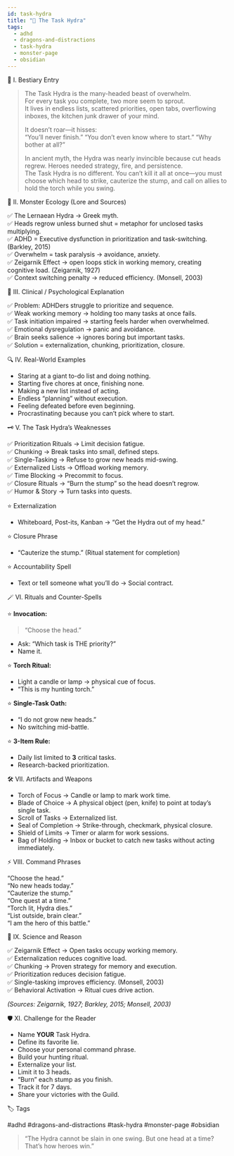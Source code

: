 ```yaml
---
id: task-hydra
title: "🐉 The Task Hydra"
tags:
  - adhd
  - dragons-and-distractions
  - task-hydra
  - monster-page
  - obsidian
---
```


🏰 I. Bestiary Entry

> The Task Hydra is the many-headed beast of overwhelm.  
> For every task you complete, two more seem to sprout.  
> It lives in endless lists, scattered priorities, open tabs, overflowing inboxes, the kitchen junk drawer of your mind.  
>
> It doesn’t roar—it hisses:  
> “You’ll never finish.” “You don’t even know where to start.” “Why bother at all?”  
>
> In ancient myth, the Hydra was nearly invincible because cut heads regrew. Heroes needed strategy, fire, and persistence.  
> The Task Hydra is no different. You can’t kill it all at once—you must choose which head to strike, cauterize the stump, and call on allies to hold the torch while you swing.

🔎 II. Monster Ecology (Lore and Sources)

✅ The Lernaean Hydra → Greek myth.  
✅ Heads regrow unless burned shut = metaphor for unclosed tasks multiplying.  
✅ ADHD = Executive dysfunction in prioritization and task-switching. (Barkley, 2015)  
✅ Overwhelm = task paralysis → avoidance, anxiety.  
✅ Zeigarnik Effect → open loops stick in working memory, creating cognitive load. (Zeigarnik, 1927)  
✅ Context switching penalty → reduced efficiency. (Monsell, 2003)

🧠 III. Clinical / Psychological Explanation

✅ Problem: ADHDers struggle to prioritize and sequence.  
✅ Weak working memory → holding too many tasks at once fails.  
✅ Task initiation impaired → starting feels harder when overwhelmed.  
✅ Emotional dysregulation → panic and avoidance.  
✅ Brain seeks salience → ignores boring but important tasks.  
✅ Solution = externalization, chunking, prioritization, closure.

🔍 IV. Real-World Examples

- Staring at a giant to-do list and doing nothing.  
- Starting five chores at once, finishing none.  
- Making a new list instead of acting.  
- Endless “planning” without execution.  
- Feeling defeated before even beginning.  
- Procrastinating because you can’t pick where to start.

🗝️ V. The Task Hydra’s Weaknesses

✅ Prioritization Rituals → Limit decision fatigue.  
✅ Chunking → Break tasks into small, defined steps.  
✅ Single-Tasking → Refuse to grow new heads mid-swing.  
✅ Externalized Lists → Offload working memory.  
✅ Time Blocking → Precommit to focus.  
✅ Closure Rituals → “Burn the stump” so the head doesn’t regrow.  
✅ Humor & Story → Turn tasks into quests.

⭐ Externalization  
- Whiteboard, Post-its, Kanban → “Get the Hydra out of my head.”  

⭐ Closure Phrase  
- “Cauterize the stump.” (Ritual statement for completion)  

⭐ Accountability Spell  
- Text or tell someone what you’ll do → Social contract.

🪄 VI. Rituals and Counter-Spells

⭐ **Invocation:**  
> “Choose the head.”  
- Ask: “Which task is THE priority?”  
- Name it.

⭐ **Torch Ritual:**  
- Light a candle or lamp → physical cue of focus.  
- “This is my hunting torch.”

⭐ **Single-Task Oath:**  
- “I do not grow new heads.”  
- No switching mid-battle.

⭐ **3-Item Rule:**  
- Daily list limited to **3** critical tasks.  
- Research-backed prioritization.

🛠️ VII. Artifacts and Weapons

- Torch of Focus → Candle or lamp to mark work time.  
- Blade of Choice → A physical object (pen, knife) to point at today’s single task.  
- Scroll of Tasks → Externalized list.  
- Seal of Completion → Strike-through, checkmark, physical closure.  
- Shield of Limits → Timer or alarm for work sessions.  
- Bag of Holding → Inbox or bucket to catch new tasks without acting immediately.

⚡️ VIII. Command Phrases

“Choose the head.”  
“No new heads today.”  
“Cauterize the stump.”  
“One quest at a time.”  
“Torch lit, Hydra dies.”  
“List outside, brain clear.”  
“I am the hero of this battle.”


🧪 IX. Science and Reason

✅ Zeigarnik Effect → Open tasks occupy working memory.  
✅ Externalization reduces cognitive load.  
✅ Chunking → Proven strategy for memory and execution.  
✅ Prioritization reduces decision fatigue.  
✅ Single-tasking improves efficiency. (Monsell, 2003)  
✅ Behavioral Activation → Ritual cues drive action.

*(Sources: Zeigarnik, 1927; Barkley, 2015; Monsell, 2003)*

🛡️ XI. Challenge for the Reader

- Name **YOUR** Task Hydra.  
- Define its favorite lie.  
- Choose your personal command phrase.  
- Build your hunting ritual.  
- Externalize your list.  
- Limit it to 3 heads.  
- “Burn” each stump as you finish.  
- Track it for 7 days.  
- Share your victories with the Guild.

🏷️ Tags

#adhd #dragons-and-distractions #task-hydra #monster-page #obsidian

> “The Hydra cannot be slain in one swing. But one head at a time? That’s how heroes win.”
